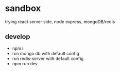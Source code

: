 # sandbox
trying react server side, node express, mongoDB/redis

## develop
- npm i
- run mongo db with default config
- run redis-server with default config
- npm run dev
